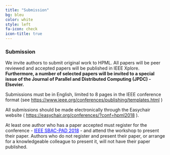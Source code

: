 ```yaml
---
title: "Submission"
bg: bleu
color: white
style: left
fa-icon: check
icon-title: true
---
```


### Submission

We invite authors to submit original work to HPML. All papers will be peer reviewed and accepted papers will be published in IEEE Xplore. **Furthermore, a number of selected papers will be invited to a special issue of the Journal of Parallel and Distributed Computing (JPDC) - Elsevier.**

Submissions must be in English, limited to 8 pages in the IEEE conference format (see <a href="https://www.ieee.org/conferences/publishing/templates.html" style="color:blue">https://www.ieee.org/conferences/publishing/templates.html</a> )

All submissions should be made electronically through the Easychair website ( <a href="https://easychair.org/conferences/?conf=hpml2018" style="color:blue">https://easychair.org/conferences/?conf=hpml2018</a> ). 

At least one author who has a paper accepted must register for the conference - <a href="http://avalon.ens-lyon.fr/sbac-pad/" style="color:blue">IEEE SBAC-PAD 2018</a> - and attend the workshop to present their paper. Authors who do not register and present their paper, or arrange for a knowledgeable colleague to present it, will not have their paper published.
